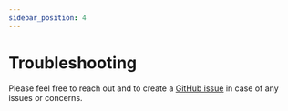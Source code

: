 ```yaml
---
sidebar_position: 4
---
```

# Troubleshooting

Please feel free to reach out and to create a [GitHub issue](https://github.com/GoogleCloudPlatform/rad-lab/issues) in case of any issues or concerns.

